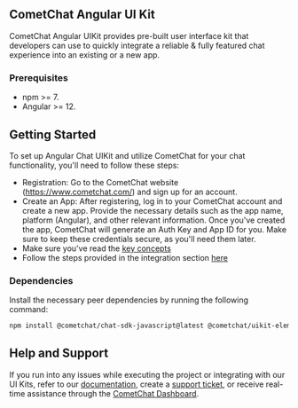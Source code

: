 
## CometChat Angular UI Kit
CometChat Angular UIKit provides pre-built user interface kit that developers can use to quickly integrate a reliable & fully featured chat experience into an existing or a new  app.<br />

### Prerequisites
- npm >= 7.
- Angular >= 12.

## Getting Started
To set up Angular Chat UIKit and utilize CometChat for your chat functionality, you'll need to follow these steps:
- Registration: Go to the CometChat website (https://www.cometchat.com/) and sign up for an account.
- Create an App: After registering, log in to your CometChat account and create a new app. Provide the necessary details such as the app name, platform (Angular), and other relevant information. Once you've created the app, CometChat will generate an Auth Key and App ID for you. Make sure to keep these credentials secure, as you'll need them later.
- Make sure you've read the [key concepts](https://www.cometchat.com/docs/angular-uikit-beta/key-concepts)
- Follow the steps provided in the integration section [here](https://www.cometchat.com/docs/angular-uikit-beta/integration#getting-started)

### Dependencies
Install the necessary peer dependencies by running the following command:

```bash
npm install @cometchat/chat-sdk-javascript@latest @cometchat/uikit-elements@latest @cometchat/uikit-resources@latest @cometchat/uikit-shared@latest
```

## Help and Support
If you run into any issues while executing the project or integrating with our UI Kits, refer to our [documentation](https://www.cometchat.com/docs/angular-uikit/integration), create a [support ticket](https://help.cometchat.com/hc/en-us), or receive real-time assistance through the [CometChat Dashboard](https://app.cometchat.com/).
